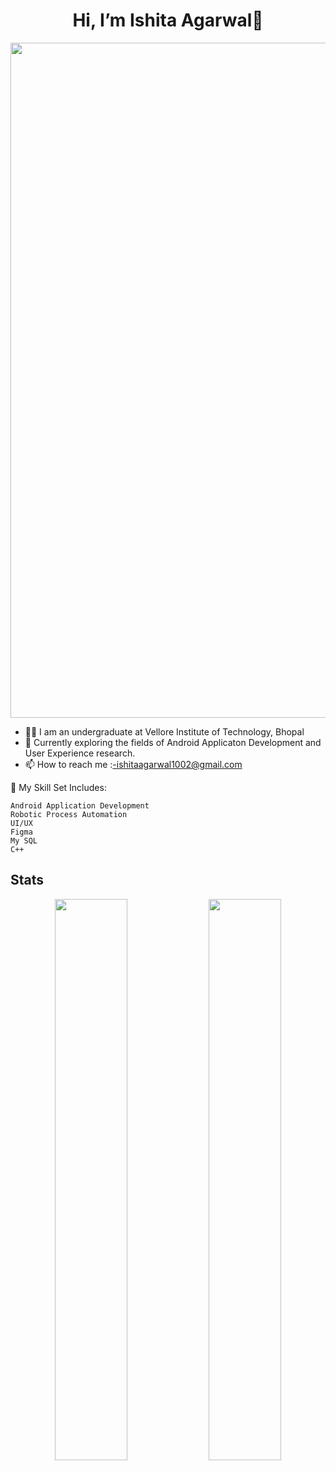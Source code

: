 <h1 align="center">Hi, I’m Ishita Agarwal👋</h1>


 <img width="1080px" src="https://github-widgetbox.vercel.app/api/profile?username=Ishita-10&data=followers,repositories,stars,commits&theme=carbon&title_color=000000">

 
- 👩‍🎓 I am an undergraduate at Vellore Institute of Technology, Bhopal
- 🎯 Currently exploring the fields of Android Applicaton Development and User Experience research.
- 📫 How to reach me :-ishitaagarwal1002@gmail.com


🌱 My Skill Set Includes:

    Android Application Development
    Robotic Process Automation
    UI/UX
    Figma
    My SQL
    C++
    
 <!-- <h3 align="center">Languages and Tools:</h3>

![Untitled design (2)](https://user-images.githubusercontent.com/80759760/150649645-084e20de-a977-4ac6-b7fd-c3169dc27e74.png) -->
## Stats
<p align="center">
  <img width="48%" src="https://github-readme-stats.vercel.app/api?username=Ishita-10&show_icons=true&theme=tokyonight" />
  <img width="48%" src="https://github-readme-streak-stats.herokuapp.com/?user=Ishita-10&theme=tokyonight" />
<!--   <img src="https://github-readme-stats.vercel.app/api/top-langs/?username=Gunjan1622&theme=tokyonight" align="center" /> -->
</p>




